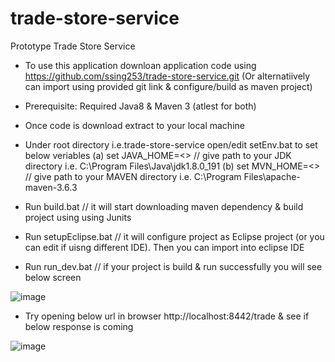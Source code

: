 # trade-store-service
Prototype Trade Store Service

- To use this application downloan application code using https://github.com/ssing253/trade-store-service.git
(Or alternatiively can import using provided git link & configure/build as maven project)

- Prerequisite: Required Java8 & Maven 3 (atlest for both)   
- Once code is download extract to your local machine
- Under root directory i.e.trade-store-service open/edit setEnv.bat to set below veriables 
           (a) set JAVA_HOME=<>   // give path to  your JDK directory i.e. C:\Program Files\Java\jdk1.8.0_191
           (b) set MVN_HOME=<>    // give path to your MAVEN directory i.e. C:\Program Files\apache-maven-3.6.3
  
- Run build.bat   // it will start downloading maven dependency & build project using using Junits
- Run setupEclipse.bat // it will configure project as Eclipse project (or you can edit if uisng different IDE). Then you can import into eclipse IDE   
- Run run_dev.bat   // if your project is build & run successfully you will see below screen

![image](https://user-images.githubusercontent.com/100430458/179417096-dbcce126-dc3d-4db4-829c-870d1d7e7b8c.png)

- Try opening below url in browser http://localhost:8442/trade  & see if below response is coming

![image](https://user-images.githubusercontent.com/100430458/179417142-d62158e0-6205-4527-891b-c4658b45f93f.png)



 
